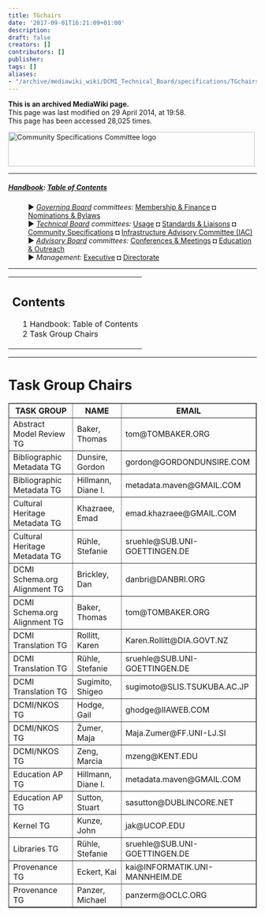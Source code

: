 ```yaml
---
title: TGchairs
date: '2017-09-01T16:21:09+01:00'
description: 
draft: false
creators: []
contributors: []
publisher: 
tags: []
aliases:
- "/archive/mediawiki_wiki/DCMI_Technical_Board/specifications/TGchairs.html"
---
```


 **This is an archived MediaWiki page.**  
This page was last modified on 29 April 2014, at 19:58.  
This page has been accessed 28,025 times.

[<img alt="Community Specifications Committee logo" src="/archive/mediawiki_wiki/images/Specifications_logo.png" width="500" height="70">](/archive/mediawiki_wiki/images/Specifications_logo.png "Community Specifications Committee logo")

* * *

##### [Handbook](/archive/mediawiki_wiki/DCMI_Handbook "DCMI Handbook"): [Table of Contents](/archive/mediawiki_wiki/DCMI_Handbook/ "DCMI Handbook") 
<dl>
<dd> ► <i><a href="/archive/mediawiki_wiki/DCMI_Governing_Board" title="DCMI Governing Board">Governing Board</a> committees:</i> <a href="/archive/mediawiki_wiki/DCMI_Governing_Board/finance" title="DCMI Governing Board/finance">Membership &amp; Finance</a> ◘ <a href="/archive/mediawiki_wiki/DCMI_Governing_Board/nominations" title="DCMI Governing Board/nominations">Nominations &amp; Bylaws</a> 
</dd>
<dd> ► <i><a href="/archive/mediawiki_wiki/DCMI_Technical_Board" title="DCMI Technical Board">Technical Board</a> committees:</i> <a href="/archive/mediawiki_wiki/DCMI_Technical_Board/usage" title="DCMI Technical Board/usage">Usage</a> ◘ <a href="/archive/mediawiki_wiki/DCMI_Technical_Board/standards" title="DCMI Technical Board/standards">Standards &amp; Liaisons</a> ◘ <a href="/archive/mediawiki_wiki/DCMI_Technical_Board/specifications" title="DCMI Technical Board/specifications">Community Specifications</a> ◘ <a href="/archive/mediawiki_wiki/DCMI_Technical_Board/infrastructure" title="DCMI Technical Board/infrastructure">Infrastructure Advisory Committee (IAC)</a>
</dd>
<dd> ► <i><a href="/archive/mediawiki_wiki/DCMI_Advisory_Board" title="DCMI Advisory Board">Advisory Board</a> committees:</i> <a href="/archive/mediawiki_wiki/DCMI_Advisory_Board/meetings" title="DCMI Advisory Board/meetings">Conferences &amp; Meetings</a> ◘ <a href="/archive/mediawiki_wiki/DCMI_Advisory_Board/documentation" title="DCMI Advisory Board/documentation">Education &amp; Outreach</a>
</dd>
<dd> ► <i>Management:</i> <a href="/archive/mediawiki_wiki/Exec_Committee" title="Exec Committee">Executive</a> ◘ <a href="/archive/mediawiki_wiki/Exec_Committee/directorate" title="Exec Committee/directorate">Directorate</a>
</dd>
</dl>

* * *

<table id="toc" class="toc">
  <tr>
    <td>
      <div id="toctitle">
        <h2>Contents</h2>
      </div>
      <ul>
        <li class="toclevel-1"><a href="#Handbook:_Table_of_Contents"><span class="tocnumber">1</span> <span class="toctext">Handbook: Table of Contents</span></a></li>
        <li class="toclevel-1 tocsection-1"><a href="#Task_Group_Chairs"><span class="tocnumber">2</span> <span class="toctext">Task Group Chairs</span></a></li>
      </ul>
    </td>
  </tr>
</table>


* * *

# Task Group Chairs 
<table border="1" cellpadding="5">
  <tr>
    <th>TASK GROUP</th>
    <th>NAME</th>
    <th>EMAIL</th>
  </tr>
  <tr>
    <td>Abstract Model Review TG</td>
    <td>Baker, Thomas</td>
    <td>tom@TOMBAKER.ORG</td>
  </tr>
  <tr>
    <td>Bibliographic Metadata TG</td>
    <td>Dunsire, Gordon</td>
    <td>gordon@GORDONDUNSIRE.COM</td>
  </tr>
  <tr>
    <td>Bibliographic Metadata TG</td>
    <td>Hillmann, Diane I.</td>
    <td>metadata.maven@GMAIL.COM</td>
  </tr>
  <tr>
    <td>Cultural Heritage Metadata TG</td>
    <td>Khazraee, Emad</td>
    <td>emad.khazraee@GMAIL.COM</td>
  </tr>
  <tr>
    <td>Cultural Heritage Metadata TG</td>
    <td>Rühle, Stefanie</td>
    <td>sruehle@SUB.UNI-GOETTINGEN.DE</td>
  </tr>
  <tr>
    <td>DCMI Schema.org Alignment TG</td>
    <td>Brickley, Dan</td>
    <td>danbri@DANBRI.ORG</td>
  </tr>
  <tr>
    <td>DCMI Schema.org Alignment TG</td>
    <td>Baker, Thomas</td>
    <td>tom@TOMBAKER.ORG</td>
  </tr>
  <tr>
    <td>DCMI Translation TG</td>
    <td>Rollitt, Karen</td>
    <td>Karen.Rollitt@DIA.GOVT.NZ</td>
  </tr>
  <tr>
    <td>DCMI Translation TG</td>
    <td>Rühle, Stefanie</td>
    <td>sruehle@SUB.UNI-GOETTINGEN.DE</td>
  </tr>
  <tr>
    <td>DCMI Translation TG</td>
    <td>Sugimito, Shigeo</td>
    <td>sugimoto@SLIS.TSUKUBA.AC.JP</td>
  </tr>
  <tr>
    <td>DCMI/NKOS TG</td>
    <td>Hodge, Gail</td>
    <td>ghodge@IIAWEB.COM</td>
  </tr>
  <tr>
    <td>DCMI/NKOS TG</td>
    <td>Žumer, Maja</td>
    <td>Maja.Zumer@FF.UNI-LJ.SI</td>
  </tr>
  <tr>
    <td>DCMI/NKOS TG</td>
    <td>Zeng, Marcia</td>
    <td>mzeng@KENT.EDU</td>
  </tr>
  <tr>
    <td>Education AP TG</td>
    <td>Hillmann, Diane I.</td>
    <td>metadata.maven@GMAIL.COM</td>
  </tr>
  <tr>
    <td>Education AP TG</td>
    <td>Sutton, Stuart</td>
    <td>sasutton@DUBLINCORE.NET</td>
  </tr>
  <tr>
    <td>Kernel TG</td>
    <td>Kunze, John</td>
    <td>jak@UCOP.EDU</td>
  </tr>
  <tr>
    <td>Libraries TG</td>
    <td>Rühle, Stefanie</td>
    <td>sruehle@SUB.UNI-GOETTINGEN.DE</td>
  </tr>
  <tr>
    <td>Provenance TG</td>
    <td>Eckert, Kai</td>
    <td>kai@INFORMATIK.UNI-MANNHEIM.DE</td>
  </tr>
  <tr>
    <td>Provenance TG</td>
    <td>Panzer, Michael</td>
    <td>panzerm@OCLC.ORG</td>
  </tr>
</table>

